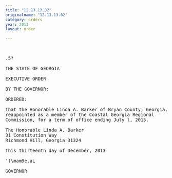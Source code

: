 ```yaml
---
title: "12.13.13.02"
originalname: "12.13.13.02"
category: orders
year: 2013
layout: order

---
```

<pre>
 

.5?

THE STATE OF GEORGIA

EXECUTIVE ORDER

BY THE GOVERNOR:

ORDERED:

That the Honorable Linda A. Barker of Bryan County, Georgia, is
reappointed as a member of the Coastal Georgia Regional
Commission, for a term of office ending July l, 2015.

The Honorable Linda A. Barker
31 Constitution Way
Richmond Hill, Georgia 31324

This thirteenth day of December, 2013

‘(\mam9e.aL

GOVERNOR

</pre>
